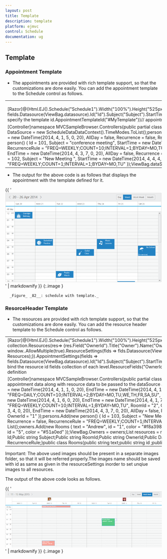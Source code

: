 ```yaml
---
layout: post
title: Template
description: template
platform: ejmvc
control: Schedule
documentation: ug
---
```


## Template

### Appointment Template

* The appointments are provided with rich template support, so that the customizations are done easily. You can add the appointment template to the Schedule control as follows.

<table>
<tr>
<td>
<br>[Razor]<style>.e-monthappointment {height: auto !important;}</style>@(Html.EJ().Schedule("Schedule1").Width("100%").Height("525px").CurrentDate(new DateTime(2014,4,1)).CurrentView(CurrentView.Month).AppointmentSettings(fields => fields.Datasource(ViewBag.datasource).Id("Id").Subject("Subject").StartTime("StartTime").EndTime("EndTime").AllDay("AllDay").Recurrence("Recurrence").RecurrenceRule("RecurrenceRule"))// specify the template id.AppointmentTemplateId("#MyTemplate"))// appointment template definition<script id="MyTemplate" type="text/x-jsrender"><div style="height: 100%"><div style="float: left; width: 50px;">{{:~format(StartTime)}}</div><div><div>{{:Subject}}<div></div></div></script><script>// the following function selects the images to be displayed on the appointments based on the day of the appointment’s startTime.Note: The following used images should be present in a separate images folder, so that it will be referred properly.function _getImages(date) {switch (new Date(date).getDay()) {case 0:return "<img src='../images/schedule/cake.png'/>"break;case 1:return "<img src='../images/schedule/basketball.png'/>"break;case 2:return "<img src='../images/schedule/rugby.png'/>"break;case 3:return "<img src='../images/schedule/guitar.png'/>"break;case 4:return "<img src='../images/schedule/music.png'/>"break;case 5:return "<img src='../images/schedule/doctor.png'/>"break;case 6:return "<img src='../images/schedule/beach.png'/>"break;}}$.views.helpers({ format: _getImages });</script></td></tr>
<tr>
<td>
[Controller]namespace MVCSampleBrowser.Controllers{public partial class ScheduleController : Controller{//// GET: /Templates/public ActionResult Templates(){List<person> persons = new List<person>();// var DataSource = new ScheduleDataDataContext().TimeModes.ToList();persons.Add(new person() { Id = 100, Subject = "product meeting", StartTime = new DateTime(2014, 4, 1, 1, 0, 20), EndTime = new DateTime(2014, 4, 1, 5, 0, 20), AllDay = false, Recurrence = false, RecurrenceRule = "FREQ=WEEKLY;COUNT=10;INTERVAL=1;BYDAY=MO,TU,WE,TH,FR,SA,SU" });persons.Add(new person() { Id = 101, Subject = "conference meeting", StartTime = new DateTime(2014, 4, 2, 6, 0, 20), EndTime = new DateTime(2014, 4, 2, 7, 0, 20), AllDay = false, Recurrence = false, RecurrenceRule = "FREQ=WEEKLY;COUNT=10;INTERVAL=1;BYDAY=MO,TU" });persons.Add(new person() { Id = 102, Subject = "New Meeting ", StartTime = new DateTime(2014, 4, 3, 4, 0, 20), EndTime = new DateTime(2014, 4, 3, 7, 0, 20), AllDay = false, Recurrence = false, RecurrenceRule = "FREQ=WEEKLY;COUNT=10;INTERVAL=1;BYDAY=MO,TU" });persons.Add(new person() { Id = 102, Subject = "New Meeting ", StartTime = new DateTime(2014, 4, 4, 4, 0, 20), EndTime = new DateTime(2014, 4, 4, 7, 0, 20), AllDay = false, Recurrence = false, RecurrenceRule = "FREQ=WEEKLY;COUNT=1;INTERVAL=1;BYDAY=MO,TU" });ViewBag.dataSource = persons;return View();}}}</td></tr>
</table>


* The output for the above code is as follows that displays the appointment with the template defined for it.

{{ '![](Template_images/Template_img1.png)' | markdownify }}
{:.image }


      _Figure_ _82__: schedule with template._



### ResorceHeader Template

* The resources are provided with rich template support, so that the customizations are done easily. You can add the resource header template to the Schedule control as follows.





<table>
<tr>
<td>
[Razor]@(Html.EJ().Schedule("Schedule1").Width("100%").Height("525px").CurrentDate(new DateTime(2014,4,1)).CurrentView(CurrentView.Month)// resource data collection.Resources(res=> {res.Field("OwnerId").Title("Owner").Name("Owners")// enable the multiple selection of resources in the appointment window..AllowMultiple(true).ResourceSettings(flds => flds.Datasource(ViewBag.Owners).Text("text").Id("id").Color("color")).Add();}).Group (gr=> {gr.Resources (ViewBag. Resources);}).AppointmentSettings(fields => fields.Datasource(ViewBag.datasource).Id("Id").Subject("Subject").StartTime("StartTime").EndTime("EndTime").AllDay("AllDay").Recurrence("Recurrence").RecurrenceRule("RecurrenceRule")// bind the resource id fields collection of each level.ResourceFields("OwnerId"))// specify the template id.ResourceHeaderTemplateId("#resourceHeaderTemplateId"))// resourceHeader template definition<script type="text/x-jsrender" id="resourceHeaderTemplateId"><img style="width: 40px; height: 40px" src=".../images/schedule/{{:id}}.png" alt="{{:id}}" />  </script></td></tr>
<tr>
<td>
[Controller]namespace MVCSampleBrowser.Controllers{public partial class ScheduleController : Controller{//// GET: /MultipleResource/public ActionResult MultipleResource(){// The appointment data along with resource data to be passed to the dataSource are as follows,List<person> persons = new List<person>();persons.Add(new person() { Id = 100, Subject = "product meeting", StartTime = new DateTime(2014, 4, 1, 1, 0, 20), EndTime = new DateTime(2014, 4, 1, 5, 0, 20), AllDay = false, Recurrence = false, RecurrenceRule = "FREQ=DAILY;COUNT=10;INTERVAL=2;BYDAY=MO,TU,WE,TH,FR,SA,SU", RoomId = "1", OwnerId = "1" });persons.Add(new person() { Id = 101, Subject = "conference meeting", StartTime = new DateTime(2014, 4, 1, 6, 0, 20), EndTime = new DateTime(2014, 4, 1, 7, 0, 20), AllDay = false, Recurrence = false, RecurrenceRule = "FREQ=WEEKLY;COUNT=10;INTERVAL=1;BYDAY=MO,TU", RoomId = "2", OwnerId = "3" });persons.Add(new person() { Id = 102, Subject = "New Meeting ", StartTime = new DateTime(2014, 4, 3, 4, 0, 20), EndTime = new DateTime(2014, 4, 3, 7, 0, 20), AllDay = false, Recurrence = false, RecurrenceRule = "FREQ=WEEKLY;COUNT=10;INTERVAL=1;BYDAY=MO,TU", RoomId = "1", OwnerId = "1" });persons.Add(new person() { Id = 103, Subject = "New Meeting ", StartTime = new DateTime(2014, 4, 2, 4, 0, 20), EndTime = new DateTime(2014, 4, 2, 7, 0, 20), AllDay = false, Recurrence = false, RecurrenceRule = "FREQ=WEEKLY;COUNT=1;INTERVAL=1;BYDAY=MO,TU", RoomId = "1", OwnerId = "5" });ViewBag.datasource = persons;List<Rooms> owners = new List<Rooms>();owners.Add(new Rooms { text = "Andrew", id = "1", color = "#f8a398" });owners.Add(new Rooms { text = "Cruise", id = "3", color = "#56ca85" });owners.Add(new Rooms { text = "Jerry", id = "5", color = "#51a0ed" });ViewBag.Owners = owners;List<String> resources = new List<String>();resources.Add("Owners");ViewBag.Resources = resources;return View();}}Public class person{Public int Id;Public string Subject;Public string RoomId;Public string OwnerId;Public DateTime StartTime;Public DateTime EndTime;Public bool AllDay;Public bool Recurrence;Public string RecurrenceRule;}public class Rooms{public string text;public string id ;public string color ;}}</td></tr>
</table>


Important: The above used images should be present in a separate images folder, so that it will be referred properly.The images name should be saved with id as same as given in the resourceSettings inorder to set unqiue images to all resources.



The output of the above code looks as follows.

{{ '![C:/Users/karthigeyan/Desktop/a.png](Template_images/Template_img2.png)' | markdownify }}
{:.image }
























